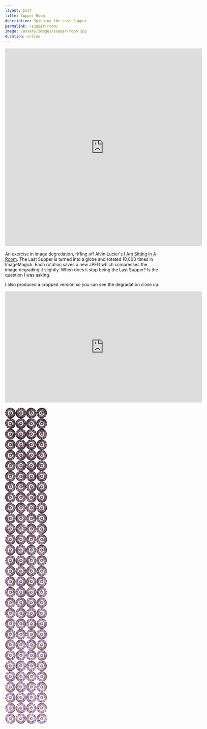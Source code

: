 ```yaml
---
layout: post
title: Supper Room
description: Spinning the Last Supper
permalink: /supper-room/
image: /assets/images/supper-room.jpg
duration: online
---
```


<iframe src="https://player.vimeo.com/video/115933297" width="640" height="640" frameborder="0" allow="autoplay; fullscreen" allowfullscreen></iframe>

An exercise in image degredation, riffing off Alvin Lucier's [I Am Sitting In A Room](https://en.wikipedia.org/wiki/I_Am_Sitting_in_a_Room). The Last Supper is turned into a globe and rotated 10,000 times in ImageMagick. Each rotation saves a new JPEG which compresses the image degrading it slightly. When does it stop being the Last Supper? Is the question I was asking.

I also produced a cropped version so you can see the degradation close up. 

<iframe src="https://player.vimeo.com/video/115934854" width="640" height="360" frameborder="0" allow="autoplay; fullscreen" allowfullscreen></iframe>

![](/assets/images/supper-room-strip.jpg)